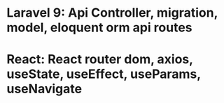 # Laravel 9: Api Controller, migration, model, eloquent orm api routes
# React: React router dom, axios, useState, useEffect, useParams, useNavigate

